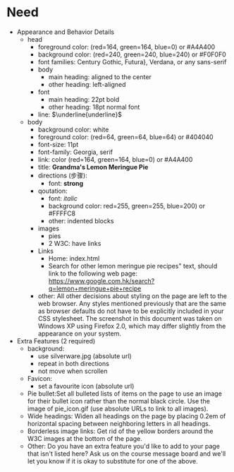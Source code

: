 # Need

<!-- |HTML Part|Part|CSS|Details|
|:-:|:-:|:-:|:-:|
|Head|Main heading|foregroud|(red=164, green=164, blue=0) or #A4A400|
|||background|(red=240, green=240, blue=240) or #F0F0F0|
|||font-family|Century Gothic, Futura, Verdana, or any sans-serif|
|||body|aligned: center|
|||font-size|22pt bold| -->

- Appearance and Behavior Details
  - head
    - foreground color: (red=164, green=164, blue=0) or #A4A400
    - background color: (red=240, green=240, blue=240) or #F0F0F0
    - font families: Century Gothic, Futura}, Verdana, or any sans-serif
    - body
      - main heading: aligned to the center
      - other heading: left-aligned
    - font
      - main heading: 22pt bold
      - other heading: 18pt normal font
    - line: $\underline{underline}$
  - body
    - background color: white
    - foreground color: (red=64, green=64, blue=64) or #404040
    - font-size: 11pt
    - font-family: Georgia, serif
    - link: color (red=164, green=164, blue=0) or #A4A400
    - title: **Grandma's Lemon Meringue Pie**
    - directions (步骤):
      - font: **strong**
    - qoutation:
      - font: *italic*
      - background color: red=255, green=255, blue=200) or #FFFFC8
      - other: indented blocks
    - images
      - pies
      - 2 W3C: have links
    - Links
      - Home: index.html
      - Search for other lemon meringue pie recipes" text, should link to the following web page: <https://www.google.com.hk/search?q=lemon+meringue+pie+recipe>
    - other: All other decisions about styling on the page are left to the web browser. Any styles mentioned previously that are the same as browser defaults do not have to be explicitly included in your CSS stylesheet. The screenshot in this document was taken on Windows XP using Firefox 2.0, which may differ slightly from the appearance on your system.
- Extra Features (2 required)
  - background:
    - use silverware.jpg (absolute url)
    - repeat in both directions
    - not move when scrollen
  - Favicon:
    - set a favourite icon (absolute url)
  - Pie bullet:Set all bulleted lists of items on the page to use an image for their bullet icon rather than the normal black circle. Use the image of pie_icon.gif (use absolute URLs to link to all images).
  - Wide headings: Widen all headings on the page by placing 0.2em of horizontal spacing between neighboring letters in all headings.
  - Borderless image links: Get rid of the yellow borders around the W3C images at the bottom of the page.
  - Other: Do you have an extra feature you'd like to add to your page that isn't listed here? Ask us on the course message board and we'll let you know if it is okay to substitute for one of the above.

